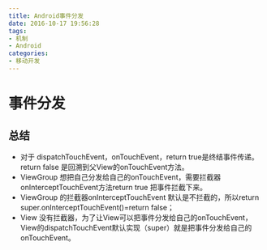 ```yaml
---
title: Android事件分发
date: 2016-10-17 19:56:28
tags:
- 机制
- Android
categories: 
- 移动开发
---
```

# 事件分发

## 总结
* 对于 dispatchTouchEvent，onTouchEvent，return true是终结事件传递。return false 是回溯到父View的onTouchEvent方法。
* ViewGroup 想把自己分发给自己的onTouchEvent，需要拦截器onInterceptTouchEvent方法return true 把事件拦截下来。
* ViewGroup 的拦截器onInterceptTouchEvent 默认是不拦截的，所以return super.onInterceptTouchEvent()=return false；
* View 没有拦截器，为了让View可以把事件分发给自己的onTouchEvent，View的dispatchTouchEvent默认实现（super）就是把事件分发给自己的onTouchEvent。
